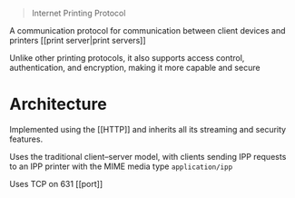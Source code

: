 > Internet Printing Protocol

A communication protocol for communication between client devices and printers [[print server|print servers]]

Unlike other printing protocols, it also supports access control, authentication, and encryption, making it more capable and secure

# Architecture 
Implemented using the [[HTTP]] and inherits all its streaming and security features.

Uses the traditional client–server model, with clients sending IPP requests to an IPP printer with the MIME media type `application/ipp` 

Uses TCP on 631 [[port]]